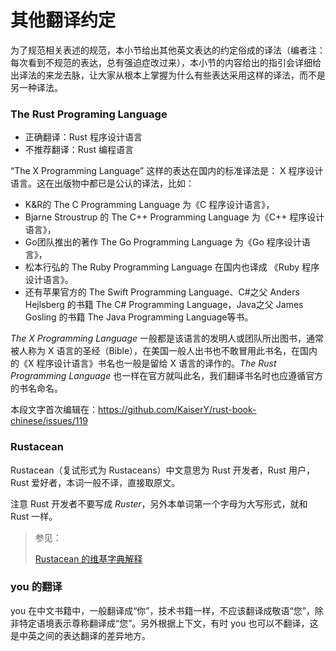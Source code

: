 # 其他翻译约定

为了规范相关表述的规范，本小节给出其他英文表达的约定俗成的译法（编者注：每次看到不规范的表达，总有强迫症改过来），本小节的内容给出的指引会详细给出译法的来龙去脉，让大家从根本上掌握为什么有些表达采用这样的译法，而不是另一种译法。

### The Rust Programing Language

- 正确翻译：Rust 程序设计语言
- 不推荐翻译：Rust 编程语言


“The X Programming Language” 这样的表达在国内的标准译法是： X 程序设计语言。这在出版物中都已是公认的译法，比如：

- K&R的 The C Programming Language 为《C 程序设计语言》，
- Bjarne Stroustrup 的 The C++ Programming Language 为《C++ 程序设计语言》，
- Go团队推出的著作 The Go Programming Language 为《Go 程序设计语言》，
- 松本行弘的 The Ruby Programming Language 在国内也译成 《Ruby 程序设计语言》。
- 还有苹果官方的 The Swift Programming Language、C#之父 Anders Hejlsberg 的书籍 The C# Programming Language，Java之父 James Gosling 的书籍 The Java Programming Language等书。

*The X Programming Language* 一般都是该语言的发明人或团队所出图书，通常被人称为 X 语言的圣经（Bible），在美国一般人出书也不敢冒用此书名，在国内的《X 程序设计语言》书名也一般是留给 X 语言的译作的。*The Rust Programming Language* 也一样在官方就叫此名，我们翻译书名时也应遵循官方的书名命名。


本段文字首次编辑在：<https://github.com/KaiserY/rust-book-chinese/issues/119>

### Rustacean

Rustacean（复试形式为 Rustaceans）中文意思为 Rust 开发者，Rust 用户，Rust 爱好者，本词一般不译，直接取原文。

注意 Rust 开发者不要写成 *Ruster*，另外本单词第一个字母为大写形式，就和 Rust 一样。

> 参见：
>
> [Rustacean 的维基字典解释](https://en.wiktionary.org/wiki/Rustacean)

### you 的翻译

you 在中文书籍中，一般翻译成“你”，技术书籍一样，不应该翻译成敬语“您”，除非特定语境表示尊称翻译成“您”。另外根据上下文，有时 you 也可以不翻译，这是中英之间的表达翻译的差异地方。
